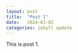 ```yaml
---
layout: post
title:  "Post 1"
date:   2024-03-02
categories: jekyll update
---
```


This is post 1.
